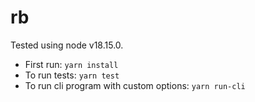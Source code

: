 # rb

Tested using node v18.15.0.

- First run: `yarn install`
- To run tests: `yarn test`
- To run cli program with custom options: `yarn run-cli`
